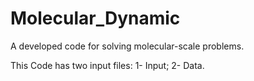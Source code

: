 # Molecular_Dynamic
A developed code for solving molecular-scale problems.

This Code has two input files:
1- Input;
2- Data.

